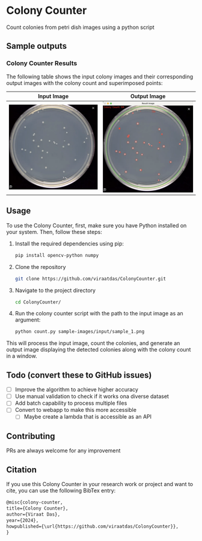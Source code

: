 # Colony Counter 

Count colonies from petri dish images using a python script

## Sample outputs

### Colony Counter Results

The following table shows the input colony images and their corresponding output images with the colony count and superimposed points:

| Input Image | Output Image |
|-------------|--------------|
| ![Input 1](sample-images/input/sample_1.png) | ![Output 1](sample-images/output/sample_1.png) |

## Usage

To use the Colony Counter, first, make sure you have Python installed on your system. Then, follow these steps:

1. Install the required dependencies using pip:
   ```bash
   pip install opencv-python numpy
   ```
2.  Clone the repository
    ```bash
    git clone https://github.com/viraatdas/ColonyCounter.git
    ```
3. Navigate to the project directory
   ```bash
   cd ColonyCounter/
   ```
4. Run the colony counter script with the path to the input image as an argument:
    ```bash
    python count.py sample-images/input/sample_1.png
    ```

This will process the input image, count the colonies, and generate an output image displaying the detected colonies along with the colony count in a window.

## Todo (convert these to GitHub issues)
- [ ] Improve the algorithm to achieve higher accuracy
- [ ] Use manual validation to check if it works ona  diverse dataset
- [ ] Add batch capability to process multiple files
- [ ] Convert to webapp to make this more accessible
  - [ ] Maybe create a lambda that is accessible as an API 

## Contributing
PRs are always welcome for any improvement

## Citation
If you use this Colony Counter in your research work or project and want to cite, you can use the following BibTex entry: 

```
@misc{colony-counter,
title={Colony Counter},
author={Viraat Das},
year={2024},
howpublished={\url{https://github.com/viraatdas/ColonyCounter}},
}
```

